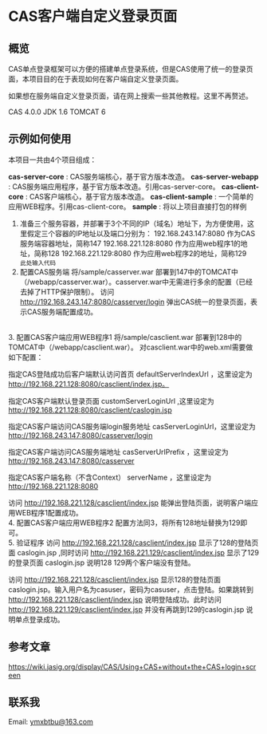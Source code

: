 CAS客户端自定义登录页面
=======================================

概览
--------

CAS单点登录框架可以方便的搭建单点登录系统，但是CAS使用了统一的登录页面，本项目目的在于表现如何在客户端自定义登录页面。

如果想在服务端自定义登录页面，请在网上搜索一些其他教程。这里不再赘述。

CAS 4.0.0
JDK 1.6
TOMCAT 6

示例如何使用
---------

本项目一共由4个项目组成：

**cas-server-core** : CAS服务端核心，基于官方版本改造。
**cas-server-webapp** :  CAS服务端应用程序，基于官方版本改造。引用cas-server-core。
**cas-client-core** : CAS客户端核心，基于官方版本改造。
**cas-client-sample** : 一个简单的应用WEB程序。引用cas-client-core。
**sample** : 将以上项目直接打包的样例

 1. 准备三个服务容器，并部署于3个不同的IP（域名）地址下，为方便使用，这里假定三个容器的IP地址以及端口分别为：
        192.168.243.147:8080 作为CAS服务端容器地址，简称147
        192.168.221.128:8080 作为应用web程序1的地址，简称128
        192.168.221.129:8080 作为应用web程序2的地址，简称129
 <br />`此处输入代码`
 2. 配置CAS服务端
将/sample/casserver.war 部署到147中的TOMCAT中（/webapp/casserver.war）。casserver.war中无需进行多余的配置（已经去掉了HTTP保护限制）。
访问 http://192.168.243.147:8080/casserver/login 弹出CAS统一的登录页面，表示CAS服务端配置成功。
<br />
 3. 配置CAS客户端应用WEB程序1
将/sample/casclient.war 部署到128中的TOMCAT中（/webapp/casclient.war）。
对casclient.war中的web.xml需要做如下配置：

 指定CAS登陆成功后客户端默认访问首页 defaultServerIndexUrl ，这里设定为 http://192.168.221.128:8080/casclient/index.jsp。

 指定CAS客户端默认登录页面 customServerLoginUrl ,这里设定为 http://192.168.221.128:8080/casclient/caslogin.jsp

 指定CAS客户端访问CAS服务端login服务地址 casServerLoginUrl，这里设定为 http://192.168.243.147:8080/casserver/login

 指定CAS客户端访问CAS服务端地址 casServerUrlPrefix ，这里设定为 http://192.168.243.147:8080/casserver

 指定CAS客户端名称（不含Context） serverName ，这里设定为 http://192.168.221.128:8080

 访问 http://192.168.221.128/casclient/index.jsp 能弹出登陆页面，说明客户端应用WEB程序1配置成功。
<br />
 4. 配置CAS客户端应用WEB程序2
 配置方法同3，将所有128地址替换为129即可。
 <br />
 5. 验证程序
 访问 http://192.168.221.128/casclient/index.jsp 显示了128的登陆页面 caslogin.jsp ,同时访问 http://192.168.221.129/casclient/index.jsp 显示了129的登录页面 caslogin.jsp 说明128 129两个客户端没有登陆。

 访问 http://192.168.221.128/casclient/index.jsp 显示128的登陆页面 caslogin.jsp。输入用户名为casuser，密码为casuser，点击登陆。如果跳转到 http://192.168.221.128/casclient/index.jsp 说明登陆成功。此时访问 http://192.168.221.129/casclient/index.jsp 并没有再跳到129的caslogin.jsp 说明单点登录成功。

参考文章
--------
https://wiki.jasig.org/display/CAS/Using+CAS+without+the+CAS+login+screen

联系我
-----------------
Email: ymxbtbu@163.com